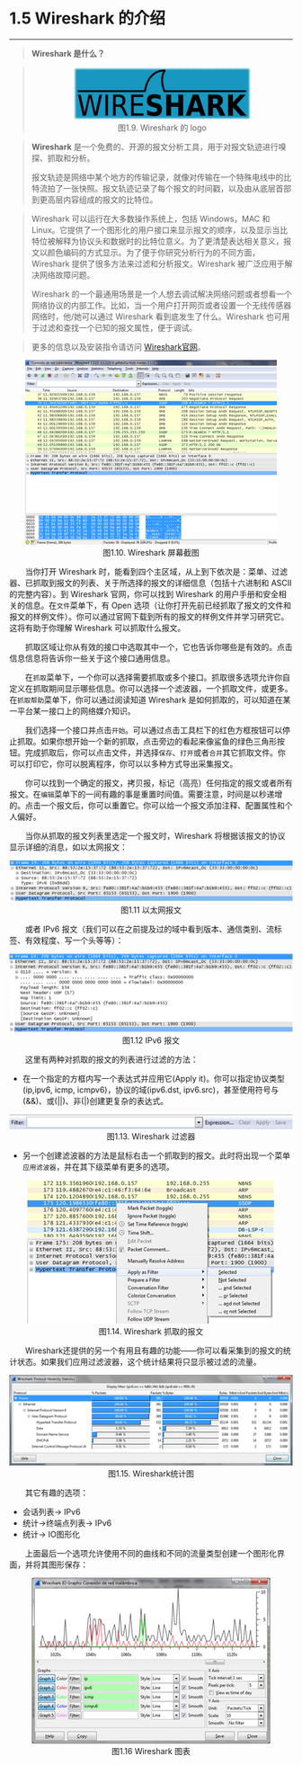 # 1.5 Wireshark 的介绍
-------


> **Wireshark 是什么？**


> <center><img src="../images/iot_in_five_days/1/image007.png" /></center>
>  <center>图1.9. Wireshark 的 logo </center>

> **Wireshark** 是一个免费的、开源的报文分析工具，用于对报文轨迹进行嗅探、抓取和分析。
> 
> 报文轨迹是网络中某个地方的传输记录，就像对传输在一个特殊电线中的比特流拍了一张快照。报文轨迹记录了每个报文的时间戳，以及由从底层首部到更高层内容组成的报文的比特位。

> Wireshark 可以运行在大多数操作系统上，包括 Windows，MAC 和 Linux。它提供了一个图形化的用户接口来显示报文的顺序，以及显示当比特位被解释为协议头和数据时的比特位意义。为了更清楚表达相关意义，报文以颜色编码的方式显示。为了便于你研究分析行为的不同方面，Wireshark 提供了很多方法来过滤和分析报文。Wireshark 被广泛应用于解决网络故障问题。
> 
> Wireshark 的一个最通用场景是一个人想去调试解决网络问题或者想看一个网络协议的内部工作。比如，当一个用户打开网页或者设置一个无线传感器网络时，他/她可以通过 Wireshark 看到底发生了什么。Wireshark 也可用于过滤和查找一个已知的报文属性，便于调试。
> 

> 更多的信息以及安装指令请访问 [Wireshark官网](https://www.wireshark.org/)。

<center>

<img src="../images/iot_in_five_days/1/image016.png"/>
</center>
<center>图1.10. Wireshark 屏幕截图
</center>


　　当你打开 Wireshark 时，能看到四个主区域，从上到下依次是：菜单、过滤器、已抓取到报文的列表、关于所选择的报文的详细信息（包括十六进制和 ASCII 的完整内容）。到 Wireshark 官网，你可以找到 Wireshark 的用户手册和安全相关的信息。在```文件```菜单下，有 Open 选项（让你打开先前已经抓取了报文的文件和报文的样例文件）。你可以通过官网下载到所有的报文的样例文件并学习研究它。这将有助于你理解 Wireshark 可以抓取什么报文。

　　抓取区域让你从有效的接口中选取其中一个，它也告诉你哪些是有效的。点击信息信息将告诉你一些关于这个接口通用信息。

　　在```抓取```菜单下，一个你可以选择需要抓取或多个接口。抓取很多选项允许你自定义在抓取期间显示哪些信息。你可以选择一个滤波器，一个抓取文件，或更多。在```抓取帮助```菜单下，你可以通过阅读知道 Wireshark 是如何抓取的，可以知道在某一平台某一接口上的网络媒介知识。

　　我们选择一个接口并点击```开始```。可以通过点击工具栏下的红色方框按钮可以停止抓取。如果你想开始一个新的抓取，点击旁边的看起来像鲨鱼的绿色三角形按钮。完成抓取后，你可以点击文件，并选择```保存```、```打开```或者```合并```其它抓取文件。你可以打印它，你可以脱离程序，你可以以多种方式导出采集报文。

　　你可以找到一个确定的报文，拷贝报，标记（高亮）任何指定的报文或者所有报文。在```编辑```菜单下的一间有趣的事是重置时间值。需要注意，时间是以秒递增的。点击一个报文后，你可以重置它。你可以给一个报文添加注释、配置属性和个人偏好。

　　当你从抓取的报文列表里选定一个报文时，Wireshark 将根据该报文的协议显示详细的消息，如以太网报文：

<center><img src="../images/iot_in_five_days/1/image017.png"/></center>
<center>图1.11 以太网报文</center>

　　或者 IPv6 报文（我们可以在之前提及过的域中看到版本、通信类别、流标签、有效程度、写一个头等等）：


<center><img src="../images/iot_in_five_days/1/image018.png"/></center>
<center>图1.12 IPv6 报文</center>

　　这里有两种对抓取的报文的列表进行过滤的方法：

* 在一个指定的方框内写一个表达式并应用它(Apply it)。你可以指定协议类型(ip,ipv6, icmp, icmpv6)，协议的域(ipv6.dst, ipv6.src)，甚至使用符号与(&&)、或(||)、非(|)创建更复杂的表达式。

<center><img src="../images/iot_in_five_days/1/image019.png"/></center>
<center>图1.13. Wireshark 过滤器</center>

* 另一个创建滤波器的方法是鼠标右击一个抓取到的报文。此时将出现一个菜单```应用滤波器```，并在其下级菜单有更多的选项。

<center><img src="../images/iot_in_five_days/1/image020.png"/></center>
<center>图1.14. Wireshark 抓取的报文</center>

　　Wireshark还提供的另一个有用且有趣的功能——你可以看采集到的报文的统计状态。如果我们应用过滤波器，这个统计结果将只显示被过滤的流量。

<center><img src="../images/iot_in_five_days/1/image021.png"/></center>
<center>图1.15. Wireshark统计图</center>

　　其它有趣的选项：

* 会话列表→ IPv6
* 统计→终端点列表→ IPv6
* 统计→ IO图形化

　　上面最后一个选项允许使用不同的曲线和不同的流量类型创建一个图形化界面，并将其图形保存：

<center><img src="../images/iot_in_five_days/1/image022.png"/></center>
<center>图1.16 Wireshark 图表</center>
